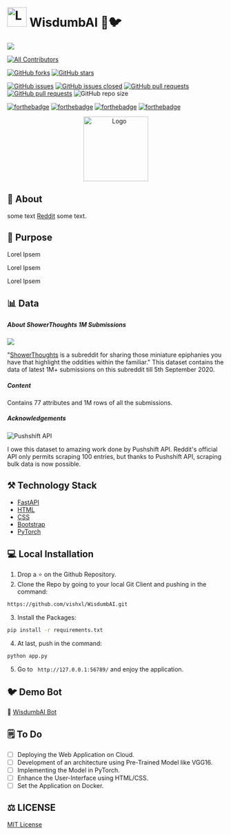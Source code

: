 
# <img src="https://i.imgur.com/W0n1huq.png" alt="Logo" width="45" height="45"> WisdumbAI   🤖🐦

<!-- Banner -->
<div class="container-fluid">
  <img class="mx-auto" src="https://blueprint-api-production.s3.amazonaws.com/uploads/story/thumbnail/106532/d39c56f6-0200-4dac-8226-608587d07006.jpg">
</div>

<!-- ALL-CONTRIBUTORS-BADGE:START - Do not remove or modify this section -->
[![All Contributors](https://img.shields.io/badge/all_contributors-1-orange.svg?style=flat-square)](#contributors-)
<!-- ALL-CONTRIBUTORS-BADGE:END -->
[![GitHub forks](https://img.shields.io/github/forks/vishxl/WisdumbAI.svg?style=social&label=Fork&maxAge=43200)](https://github.com/vishxl/WisdumbAI/network/)
[![GitHub stars](https://img.shields.io/github/stars/vishxl/WisdumbAI.svg?style=social&label=Star&maxAge=43200)](https://github.com/vishxl/WisdumbAI/stargazers/)


[![GitHub issues](https://img.shields.io/github/issues/vishxl/WisdumbAI.svg)](https://github.com/vishxl/WisdumbAI/issues)
[![GitHub issues closed](https://img.shields.io/github/issues-closed/vishxl/WisdumbAI.svg)](https://github.com/vishxl/WisdumbAI/issues?q=is%3Aissue+is%3Aclosed)
[![GitHub pull requests](https://img.shields.io/github/issues-pr/vishxl/WisdumbAI.svg)](https://github.com/vishxl/WisdumbAI/pulls)
[![GitHub pull requests](https://img.shields.io/github/issues-pr-closed/vishxl/WisdumbAI.svg)](https://github.com/vishxl/WisdumbAI/pulls?q=is%3Apr+is%3Aclosed)
![GitHub repo size](https://img.shields.io/github/repo-size/vishxl/WisdumbAI?color=yellow)

[![forthebadge](https://forthebadge.com/images/badges/built-by-developers.svg)](https://forthebadge.com)
[![forthebadge](https://forthebadge.com/images/badges/built-with-love.svg)](https://forthebadge.com)
[![forthebadge](https://forthebadge.com/images/badges/made-with-python.svg)](https://forthebadge.com)
[![forthebadge](https://forthebadge.com/images/badges/you-didnt-ask-for-this.svg)](https://forthebadge.com)

<p align="center">
  <a href="https://github.com/vishxl/WisdumbAI">
    <img src="https://i.imgur.com/W0n1huq.png" alt="Logo" width="150" height="150">
  </a>

## 💬 About

some text [Reddit](https://www.reddit.com/r/showerthoughts) some text.

## 📌 Purpose

Lorel Ipsem

Lorel Ipsem

Lorel Ipsem

## 📊 Data
##### About ShowerThoughts 1M Submissions

![](https://styles.redditmedia.com/t5_2szyo/styles/communityIcon_x3ag97t82z251.png?width=256&s=33531dceba6466953aadef3073f36cfc2e267175)

"[ShowerThoughts](https://www.reddit.com/r/Showerthoughts/) is a subreddit for sharing those miniature epiphanies you have that highlight the oddities within the familiar."
This dataset contains the data of latest 1M+ submissions on this subreddit till 5th September 2020.

##### Content

Contains 77 attributes and 1M rows of all the submissions.


##### Acknowledgements

![Pushshift API](https://avatars0.githubusercontent.com/u/12604285?s=400&u=6ce0ec26f27b53cc0286f0c3040e263e34eb9e48&v=4=125x125)

I owe this dataset to amazing work done by Pushshift API. Reddit's official API only permits scraping 100 entries, but thanks to Pushshift API, scraping bulk data is now possible.

## ⚒️ Technology Stack

* [FastAPI](https://github.com/pallets/flask)
* [HTML](https://www.w3.org/TR/html52/)
* [CSS](https://developer.mozilla.org/en-US/docs/Web/CSS)
* [Bootstrap](https://getbootstrap.com/)
* [PyTorch](https://www.tensorflow.org/)

## 💻 Local Installation

1. Drop a ⭐ on the Github Repository. 
2. Clone the Repo by going to your local Git Client and pushing in the command: 

```sh
https://github.com/vishxl/WisdumbAI.git
```

3. Install the Packages: 
```sh
pip install -r requirements.txt
```

4. At last, push in the command:
```sh
python app.py
```

5. Go to ` http://127.0.0.1:56789/` and enjoy the application.

## 🐦 Demo Bot
🔗 [WisdumbAI Bot](https://twitter.com/WisdumbAI)

## 🗒️ To Do

- [ ] Deploying the Web Application on Cloud.
- [ ] Development of an architecture using Pre-Trained Model like VGG16.
- [ ] Implementing the Model in PyTorch.
- [ ] Enhance the User-Interface using HTML/CSS.
- [ ] Set the Application on Docker.

## ⚖️ LICENSE

[MIT License](https://github.com/vishxl/WisdumbAI/blob/main/LICENSE)

